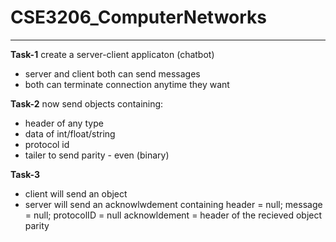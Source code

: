 # **CSE3206_ComputerNetworks**
---
**Task-1**
create a server-client applicaton (chatbot)
* server and client both can send messages
* both can terminate connection anytime they want

**Task-2**
now send objects containing:
* header of any type
* data of int/float/string
* protocol id
* tailer to send parity - even (binary)

**Task-3**
* client will send an object
* server will send an acknowlwdement containing
	header = null;
	message = null;
	protocolID = null
	acknowldement = header of the recieved object
	parity
